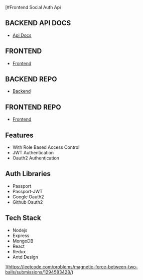 [#Frontend Social Auth Api


## BACKEND API DOCS
* [Api Docs](https://social-auth-role-based.onrender.com/docs)


## FRONTEND
* [Frontend](https://client-social-auth-role-based.vercel.app/)

## BACKEND REPO
* [Backend](https://github.com/Vivek1898/social-auth-role-based)

## FRONTEND REPO
* [Frontend](https://github.com/Vivek1898/client-social-auth-role-based)






## Features
* With Role Based Access Control
* JWT Authentication
* Oauth2 Authentication

## Auth Libraries
* Passport
* Passport-JWT
* Google Oauth2
* Github Oauth2

## Tech Stack
* Nodejs
* Express
* MongoDB
* React
* Redux
* Antd Design




](https://leetcode.com/problems/magnetic-force-between-two-balls/submissions/1294583428/)
